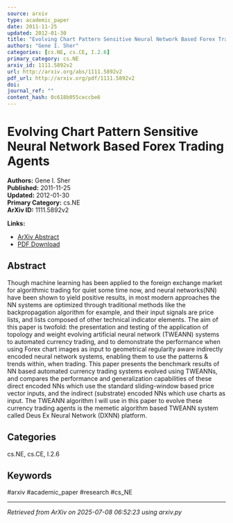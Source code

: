 ```yaml
---
source: arxiv
type: academic_paper
date: 2011-11-25
updated: 2012-01-30
title: "Evolving Chart Pattern Sensitive Neural Network Based Forex Trading Agents"
authors: "Gene I. Sher"
categories: [cs.NE, cs.CE, I.2.6]
primary_category: cs.NE
arxiv_id: 1111.5892v2
url: http://arxiv.org/abs/1111.5892v2
pdf_url: http://arxiv.org/pdf/1111.5892v2
doi: 
journal_ref: ""
content_hash: 0c618b055ceccbe6
---
```


# Evolving Chart Pattern Sensitive Neural Network Based Forex Trading Agents

**Authors:** Gene I. Sher  
**Published:** 2011-11-25  
**Updated:** 2012-01-30  
**Primary Category:** cs.NE  
**ArXiv ID:** 1111.5892v2  

**Links:**
- [ArXiv Abstract](http://arxiv.org/abs/1111.5892v2)
- [PDF Download](http://arxiv.org/pdf/1111.5892v2)


## Abstract

Though machine learning has been applied to the foreign exchange market for
algorithmic trading for quiet some time now, and neural networks(NN) have been
shown to yield positive results, in most modern approaches the NN systems are
optimized through traditional methods like the backpropagation algorithm for
example, and their input signals are price lists, and lists composed of other
technical indicator elements. The aim of this paper is twofold: the
presentation and testing of the application of topology and weight evolving
artificial neural network (TWEANN) systems to automated currency trading, and
to demonstrate the performance when using Forex chart images as input to
geometrical regularity aware indirectly encoded neural network systems,
enabling them to use the patterns & trends within, when trading. This paper
presents the benchmark results of NN based automated currency trading systems
evolved using TWEANNs, and compares the performance and generalization
capabilities of these direct encoded NNs which use the standard sliding-window
based price vector inputs, and the indirect (substrate) encoded NNs which use
charts as input. The TWEANN algorithm I will use in this paper to evolve these
currency trading agents is the memetic algorithm based TWEANN system called
Deus Ex Neural Network (DXNN) platform.

## Categories

cs.NE, cs.CE, I.2.6





## Keywords

#arxiv #academic_paper #research #cs_NE

---
*Retrieved from ArXiv on 2025-07-08 06:52:23 using arxiv.py*
